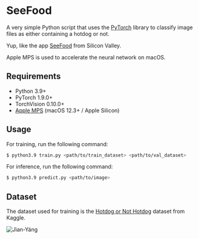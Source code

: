 # SeeFood

A very simple Python script that uses the [PyTorch](https://pytorch.org/) library to classify image files as either containing a hotdog or not.

Yup, like the app [SeeFood](https://www.youtube.com/watch?v=ACmydtFDTGs) from Silicon Valley.

Apple MPS is used to accelerate the neural network on macOS.

## Requirements

- Python 3.9+
- PyTorch 1.9.0+
- TorchVision 0.10.0+
- [Apple MPS](https://developer.apple.com/machine-learning/) (macOS 12.3+ / Apple Silicon)

## Usage

For training, run the following command:

```bash
$ python3.9 train.py <path/to/train_dataset> <path/to/val_dataset>
```

For inference, run the following command:

```bash
$ python3.9 predict.py <path/to/image>
```

## Dataset

The dataset used for training is the [Hotdog or Not Hotdog](https://www.kaggle.com/dansbecker/hot-dog-not-hot-dog) dataset from Kaggle.

![Jìan-Yáng](https://static.wikia.nocookie.net/silicon-valley/images/4/49/Jian_Yang.jpg/revision/latest?cb=20210105194213)
